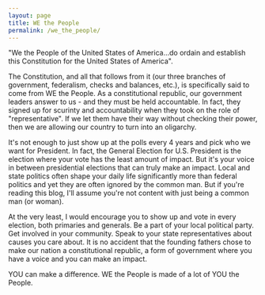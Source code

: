 ```yaml
---
layout: page
title: WE the People
permalink: /we_the_people/
---
```

"We the People of the United States of America...do ordain and establish this Constitution for the United States of America".  

The Constitution, and all that follows from it (our three branches of government, federalism, checks and balances, etc.), is specifically said to come from WE the People.  As a constitutional republic, our government leaders answer to us - and they must be held accountable.  In fact, they signed up for scurinty and accountability when they took on the role of "representative".  If we let them have their way without checking their power, then we are allowing our country to turn into an oligarchy.

It's not enough to just show up at the polls every 4 years and pick who we want for President.  In fact, the General Election for U.S. President is the election where your vote has the least amount of impact.  But it's your voice in between presidential elections that can truly make an impact.  Local and state politics often shape your daily life significantly more than federal politics and yet they are often ignored by the common man.  But if you're reading this blog, I'll assume you're not content with just being a common man (or woman).

At the very least, I would encourage you to show up and vote in every election, both primaries and generals.  Be a part of your local political party.  Get involved in your community.  Speak to your state representatives about causes you care about.  It is no accident that the founding fathers chose to make our nation a constitutional republic, a form of government where you have a voice and you can make an impact.

YOU can make a difference.  WE the People is made of a lot of YOU the People.